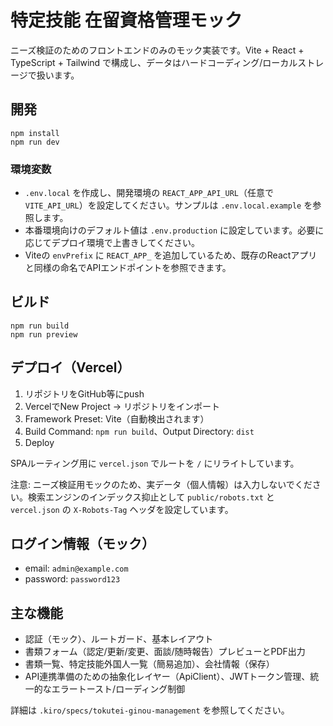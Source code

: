 # 特定技能 在留資格管理モック

ニーズ検証のためのフロントエンドのみのモック実装です。Vite + React + TypeScript + Tailwind で構成し、データはハードコーディング/ローカルストレージで扱います。

## 開発

```
npm install
npm run dev
```

### 環境変数

- `.env.local` を作成し、開発環境の `REACT_APP_API_URL`（任意で `VITE_API_URL`）を設定してください。サンプルは `.env.local.example` を参照します。
- 本番環境向けのデフォルト値は `.env.production` に設定しています。必要に応じてデプロイ環境で上書きしてください。
- Viteの `envPrefix` に `REACT_APP_` を追加しているため、既存のReactアプリと同様の命名でAPIエンドポイントを参照できます。

## ビルド

```
npm run build
npm run preview
```

## デプロイ（Vercel）

1. リポジトリをGitHub等にpush
2. VercelでNew Project → リポジトリをインポート
3. Framework Preset: Vite（自動検出されます）
4. Build Command: `npm run build`、Output Directory: `dist`
5. Deploy

SPAルーティング用に `vercel.json` でルートを `/` にリライトしています。

注意: ニーズ検証用モックのため、実データ（個人情報）は入力しないでください。検索エンジンのインデックス抑止として `public/robots.txt` と `vercel.json` の `X-Robots-Tag` ヘッダを設定しています。

## ログイン情報（モック）

- email: `admin@example.com`
- password: `password123`

## 主な機能

- 認証（モック）、ルートガード、基本レイアウト
- 書類フォーム（認定/更新/変更、面談/随時報告）プレビューとPDF出力
- 書類一覧、特定技能外国人一覧（簡易追加）、会社情報（保存）
- API連携準備のための抽象化レイヤー（ApiClient）、JWTトークン管理、統一的なエラートースト/ローディング制御

詳細は `.kiro/specs/tokutei-ginou-management` を参照してください。
